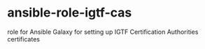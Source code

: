 # ansible-role-igtf-cas
role for Ansible Galaxy for setting up IGTF Certification Authorities certificates
